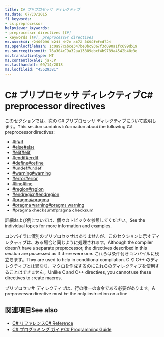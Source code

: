 ```yaml
---
title: C# プリプロセッサ ディレクティブ
ms.date: 07/20/2015
f1_keywords:
- cs.preprocessor
helpviewer_keywords:
- preprocessor directives [C#]
- keywords [C#], preprocessor directives
ms.assetid: f2406090-b244-4f7e-ab72-3698fefed724
ms.openlocfilehash: 1c0a97cabce347be0bc9367f3d090a1fc699db19
ms.sourcegitcommit: 76a304c79a32aa13889ebcf4b9789a4542b48e3e
ms.translationtype: HT
ms.contentlocale: ja-JP
ms.lasthandoff: 09/14/2018
ms.locfileid: "45529381"
---
```

# <a name="c-preprocessor-directives"></a><span data-ttu-id="544e6-102">C# プリプロセッサ ディレクティブ</span><span class="sxs-lookup"><span data-stu-id="544e6-102">C# preprocessor directives</span></span>
<span data-ttu-id="544e6-103">このセクションでは、次の C# プリプロセッサ ディレクティブについて説明します。</span><span class="sxs-lookup"><span data-stu-id="544e6-103">This section contains information about the following C# preprocessor directives:</span></span>

- [<span data-ttu-id="544e6-104">#if</span><span class="sxs-lookup"><span data-stu-id="544e6-104">#if</span></span>](../../../csharp/language-reference/preprocessor-directives/preprocessor-if.md)
- [<span data-ttu-id="544e6-105">#else</span><span class="sxs-lookup"><span data-stu-id="544e6-105">#else</span></span>](../../../csharp/language-reference/preprocessor-directives/preprocessor-else.md)
- [<span data-ttu-id="544e6-106">#elif</span><span class="sxs-lookup"><span data-stu-id="544e6-106">#elif</span></span>](../../../csharp/language-reference/preprocessor-directives/preprocessor-elif.md)
- [<span data-ttu-id="544e6-107">#endif</span><span class="sxs-lookup"><span data-stu-id="544e6-107">#endif</span></span>](../../../csharp/language-reference/preprocessor-directives/preprocessor-endif.md)
- [<span data-ttu-id="544e6-108">#define</span><span class="sxs-lookup"><span data-stu-id="544e6-108">#define</span></span>](../../../csharp/language-reference/preprocessor-directives/preprocessor-define.md)
- [<span data-ttu-id="544e6-109">#undef</span><span class="sxs-lookup"><span data-stu-id="544e6-109">#undef</span></span>](../../../csharp/language-reference/preprocessor-directives/preprocessor-undef.md)
- [<span data-ttu-id="544e6-110">#warning</span><span class="sxs-lookup"><span data-stu-id="544e6-110">#warning</span></span>](../../../csharp/language-reference/preprocessor-directives/preprocessor-warning.md)
- [<span data-ttu-id="544e6-111">#error</span><span class="sxs-lookup"><span data-stu-id="544e6-111">#error</span></span>](../../../csharp/language-reference/preprocessor-directives/preprocessor-error.md)
- [<span data-ttu-id="544e6-112">#line</span><span class="sxs-lookup"><span data-stu-id="544e6-112">#line</span></span>](../../../csharp/language-reference/preprocessor-directives/preprocessor-line.md)
- [<span data-ttu-id="544e6-113">#region</span><span class="sxs-lookup"><span data-stu-id="544e6-113">#region</span></span>](../../../csharp/language-reference/preprocessor-directives/preprocessor-region.md)
- [<span data-ttu-id="544e6-114">#endregion</span><span class="sxs-lookup"><span data-stu-id="544e6-114">#endregion</span></span>](../../../csharp/language-reference/preprocessor-directives/preprocessor-endregion.md)
- [<span data-ttu-id="544e6-115">#pragma</span><span class="sxs-lookup"><span data-stu-id="544e6-115">#pragma</span></span>](../../../csharp/language-reference/preprocessor-directives/preprocessor-pragma.md)
- [<span data-ttu-id="544e6-116">#pragma warning</span><span class="sxs-lookup"><span data-stu-id="544e6-116">#pragma warning</span></span>](../../../csharp/language-reference/preprocessor-directives/preprocessor-pragma-warning.md)
- [<span data-ttu-id="544e6-117">#pragma checksum</span><span class="sxs-lookup"><span data-stu-id="544e6-117">#pragma checksum</span></span>](../../../csharp/language-reference/preprocessor-directives/preprocessor-pragma-checksum.md)

<span data-ttu-id="544e6-118">詳細および例については、個々のトピックを参照してください。</span><span class="sxs-lookup"><span data-stu-id="544e6-118">See the individual topics for more information and examples.</span></span>

<span data-ttu-id="544e6-119">コンパイラに個別のプリプロセッサはありませんが、このセクションに示すディレクティブは、ある場合と同じように処理されます。</span><span class="sxs-lookup"><span data-stu-id="544e6-119">Although the compiler doesn't have a separate preprocessor, the directives described in this section are processed as if there were one.</span></span> <span data-ttu-id="544e6-120">これらは条件付きコンパイルに役立ちます。</span><span class="sxs-lookup"><span data-stu-id="544e6-120">They are used to help in conditional compilation.</span></span> <span data-ttu-id="544e6-121">C や C++ のディレクティブとは異なり、マクロを作成するのにこれらのディレクティブを使用することはできません。</span><span class="sxs-lookup"><span data-stu-id="544e6-121">Unlike C and C++ directives, you cannot use these directives to create macros.</span></span>

<span data-ttu-id="544e6-122">プリプロセッサ ディレクティブは、行の唯一の命令である必要があります。</span><span class="sxs-lookup"><span data-stu-id="544e6-122">A preprocessor directive must be the only instruction on a line.</span></span>

## <a name="see-also"></a><span data-ttu-id="544e6-123">関連項目</span><span class="sxs-lookup"><span data-stu-id="544e6-123">See also</span></span>

- [<span data-ttu-id="544e6-124">C# リファレンス</span><span class="sxs-lookup"><span data-stu-id="544e6-124">C# Reference</span></span>](../../../csharp/language-reference/index.md)  
- [<span data-ttu-id="544e6-125">C# プログラミング ガイド</span><span class="sxs-lookup"><span data-stu-id="544e6-125">C# Programming Guide</span></span>](../../../csharp/programming-guide/index.md)

